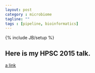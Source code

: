 ```yaml
---
layout: post
category : microbiome
tagline: ""
tags : [pipeline, bioinformatics]
---
```

{% include JB/setup %}


## Here is my HPSC 2015 talk.

[a link](http://jtremblay.github.io/files/2015_06_17_talk_HPSC2015_JulienTremblay.pdf)

